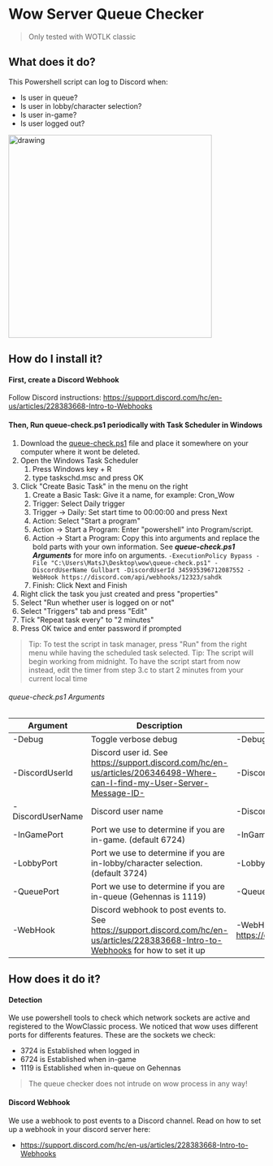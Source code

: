 # Wow Server Queue Checker

> Only tested with WOTLK classic

## What does it do?
This Powershell script can log to Discord when:
- Is user in queue?
- Is user in lobby/character selection?
- Is user in-game?
- Is user logged out?

<img src="https://user-images.githubusercontent.com/5707874/193649769-03d6dbc1-a39c-4f16-a05c-a49883f957b7.png" alt="drawing" style="width:400px;"/>

## How do I install it?

#### First, create a Discord Webhook
Follow Discord instructions: https://support.discord.com/hc/en-us/articles/228383668-Intro-to-Webhooks

#### Then, Run queue-check.ps1 periodically with Task Scheduler in Windows
1. Download the [queue-check.ps1](https://github.com/majoer/wow-server-queue-checker/archive/refs/heads/main.zip) file and place it somewhere on your computer where it wont be deleted.
2. Open the Windows Task Scheduler
    1. Press Windows key + R
    2. type taskschd.msc and press OK
3. Click "Create Basic Task" in the menu on the right
    1. Create a Basic Task: Give it a name, for example: Cron_Wow
    2. Trigger: Select Daily trigger
    3. Trigger -> Daily: Set start time to 00:00:00 and press Next
    4. Action: Select "Start a program"
    5. Action -> Start a Program: Enter "powershell" into Program/script.
    6. Action -> Start a Program: Copy this into arguments and replace the bold parts with your own information. See ***queue-check.ps1 Arguments*** for more info on arguments.
      `-ExecutionPolicy Bypass -File "C:\Users\MatsJ\Desktop\wow\queue-check.ps1" -DiscordUserName Gullbart -DiscordUserId 345935396712087552 -WebHook https://discord.com/api/webhooks/12323/sahdk`
    7. Finish: Click Next and Finish
4. Right click the task you just created and press "properties"
5. Select "Run whether user is logged on or not"
6. Select "Triggers" tab and press "Edit"
7. Tick "Repeat task every" to "2 minutes"
8. Press OK twice and enter password if prompted

> Tip: To test the script in task manager, press "Run" from the right menu while having the scheduled task selected.
> Tip: The script will begin working from midnight. To have the script start from now instead, edit the timer from step 3.c to start 2 minutes from your current local time

###### queue-check.ps1 Arguments
| Argument         | Description                                                                                                                           | Example                                               |
|------------------|---------------------------------------------------------------------------------------------------------------------------------------|-------------------------------------------------------|
| -Debug           | Toggle verbose debug                                                                                                                  | -Debug true                                           |
| -DiscordUserId   | Discord user id. See https://support.discord.com/hc/en-us/articles/206346498-Where-can-I-find-my-User-Server-Message-ID-              | -DiscordUserId 345935396712087552                     |
| -DiscordUserName | Discord user name                                                                                                                     | -DiscordUserName Gullbart                             |
| -InGamePort      | Port we use to determine if you are in-game. (default 6724)                                                                           | -InGamePort 6724                                      |
| -LobbyPort       | Port we use to determine if you are in-lobby/character selection. (default 3724)                                                      | -LobbyPort 3724                                       |
| -QueuePort       | Port we use to determine if you are in-queue (Gehennas is 1119)                                                                       | -QueuePort 1119                                       |
| -WebHook         | Discord webhook to post events to. See https://support.discord.com/hc/en-us/articles/228383668-Intro-to-Webhooks for how to set it up | -WebHook https://discord.com/api/webhooks/12323/sahdk |

## How does it do it?

#### Detection
We use powershell tools to check which network sockets are active and registered to the WowClassic process.
We noticed that wow uses different ports for differents features. These are the sockets we check:
- 3724 is Established when logged in
- 6724 is Established when in-game
- 1119 is Established when in-queue on Gehennas

> The queue checker does not intrude on wow process in any way!

#### Discord Webhook

We use a webhook to post events to a Discord channel. Read on how to set up a webhook in your discord server here:
- https://support.discord.com/hc/en-us/articles/228383668-Intro-to-Webhooks

